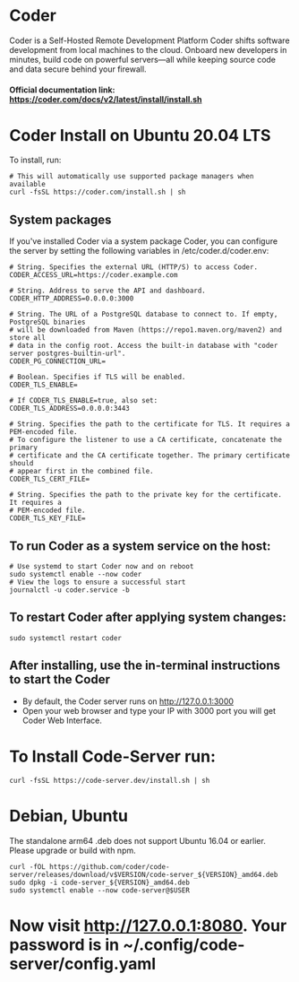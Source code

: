 # Coder
Coder is a Self-Hosted Remote Development Platform
Coder shifts software development from local machines to the cloud. 
Onboard new developers in minutes, build code on powerful servers—all while keeping source code and data secure behind your firewall.
#### Official documentation link: https://coder.com/docs/v2/latest/install/install.sh
# Coder Install on Ubuntu 20.04 LTS
To install, run:

    # This will automatically use supported package managers when available
    curl -fsSL https://coder.com/install.sh | sh

## System packages
If you've installed Coder via a system package Coder, you can configure the server by setting the following variables in /etc/coder.d/coder.env:

    # String. Specifies the external URL (HTTP/S) to access Coder.
    CODER_ACCESS_URL=https://coder.example.com
    
    # String. Address to serve the API and dashboard.
    CODER_HTTP_ADDRESS=0.0.0.0:3000
    
    # String. The URL of a PostgreSQL database to connect to. If empty, PostgreSQL binaries
    # will be downloaded from Maven (https://repo1.maven.org/maven2) and store all
    # data in the config root. Access the built-in database with "coder server postgres-builtin-url".
    CODER_PG_CONNECTION_URL=
    
    # Boolean. Specifies if TLS will be enabled.
    CODER_TLS_ENABLE=
    
    # If CODER_TLS_ENABLE=true, also set:
    CODER_TLS_ADDRESS=0.0.0.0:3443
    
    # String. Specifies the path to the certificate for TLS. It requires a PEM-encoded file.
    # To configure the listener to use a CA certificate, concatenate the primary
    # certificate and the CA certificate together. The primary certificate should
    # appear first in the combined file.
    CODER_TLS_CERT_FILE=
    
    # String. Specifies the path to the private key for the certificate. It requires a
    # PEM-encoded file.
    CODER_TLS_KEY_FILE=
    
## To run Coder as a system service on the host:
    # Use systemd to start Coder now and on reboot
    sudo systemctl enable --now coder 
    # View the logs to ensure a successful start
    journalctl -u coder.service -b
    
## To restart Coder after applying system changes:
    sudo systemctl restart coder
    
## After installing, use the in-terminal instructions to start the Coder
* By default, the Coder server runs on http://127.0.0.1:3000
* Open your web browser and type your IP with 3000 port you will get Coder Web Interface.

# To Install Code-Server run:
    curl -fsSL https://code-server.dev/install.sh | sh
# Debian, Ubuntu
The standalone arm64 .deb does not support Ubuntu 16.04 or earlier. Please upgrade or build with npm.

    curl -fOL https://github.com/coder/code-server/releases/download/v$VERSION/code-server_${VERSION}_amd64.deb
    sudo dpkg -i code-server_${VERSION}_amd64.deb
    sudo systemctl enable --now code-server@$USER

# Now visit http://127.0.0.1:8080. Your password is in ~/.config/code-server/config.yaml
